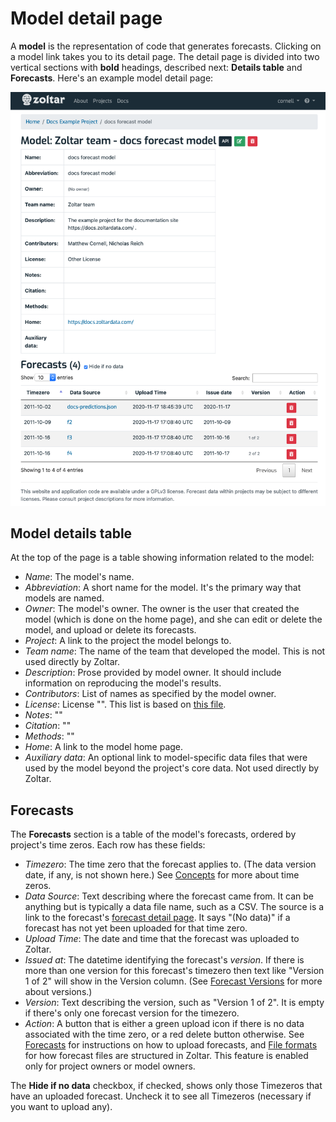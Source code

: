 # Model detail page

A **model** is the representation of code that generates forecasts. Clicking on a model link takes you to its detail page. The detail page is divided into two vertical sections with **bold** headings, described next: **Details table** and **Forecasts**. Here's an example model detail page:

![Model detail page](img/model-detail-page.png "Model detail page")


## Model details table

At the top of the page is a table showing information related to the model:

- _Name_: The model's name.
- _Abbreviation_: A short name for the model. It's the primary way that models are named.
- _Owner_: The model's owner. The owner is the user that created the model (which is done on the home page), and she can edit or delete the model, and upload or delete its forecasts.
- _Project_: A link to the project the model belongs to.
- _Team name_: The name of the team that developed the model. This is not used directly by Zoltar.
- _Description_: Prose provided by model owner. It should include information on reproducing the model's results.
- _Contributors_: List of names as specified by the model owner.
- _License_: License "". This list is based on [this file](https://github.com/reichlab/covid19-forecast-hub/blob/master/code/validation/accepted-licenses.csv).
- _Notes_: ""
- _Citation_: ""
- _Methods_: ""
- _Home_: A link to the model home page.
- _Auxiliary data_: An optional link to model-specific data files that were used by the model beyond the project's core data. Not used directly by Zoltar.


## Forecasts

The **Forecasts** section is a table of the model's forecasts, ordered by project's time zeros. Each row has these fields:

- _Timezero_: The time zero that the forecast applies to. (The data version date, if any, is not shown here.) See [Concepts](Concepts.md) for more about time zeros.
- _Data Source_: Text describing where the forecast came from. It can be anything but is typically a data file name, such as a CSV. The source is a link to the forecast's [forecast detail page](ForecastDetailPage.md). It says "(No data)" if a forecast has not yet been uploaded for that time zero. 
- _Upload Time_: The date and time that the forecast was uploaded to Zoltar.
- _Issued at_: The datetime identifying the forecast's _version_. If there is more than one version for this forecast's timezero then text like "Version 1 of 2" will show in the Version column. (See [Forecast Versions](ForecastVersions.md) for more about versions.)
- _Version_: Text describing the version, such as "Version 1 of 2". It is empty if there's only one forecast version for the timezero.
- _Action_: A button that is either a green upload icon if there is no data associated with the time zero, or a red delete button otherwise. See [Forecasts](Forecasts.md) for instructions on how to upload forecasts, and [File formats](FileFormats.md#forecast-data-format-json) for how forecast files are structured in Zoltar. This feature is enabled only for project owners or model owners.

The **Hide if no data** checkbox, if checked, shows only those Timezeros that have an uploaded forecast. Uncheck it to see all Timezeros (necessary if you want to upload any). 
